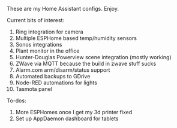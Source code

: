These are my Home Assistant configs. Enjoy.

Current bits of interest:
1. Ring integration for camera
2. Multiple ESPHome based temp/humidity sensors
3. Sonos integrations
4. Plant monitor in the office
5. Hunter-Douglas Powerview scene integration (mostly working)
6. ZWave via MQTT because the build in zwave stuff sucks
7. Alarm.com arm/disarm/status support
8. Automated backups to GDrive
9. Node-RED automations for lights
10. Tasmota panel

To-dos:
1. More ESPHomes once I get my 3d printer fixed
2. Set up AppDaemon dashboard for tablets



